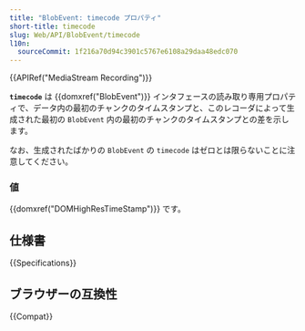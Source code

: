 ```yaml
---
title: "BlobEvent: timecode プロパティ"
short-title: timecode
slug: Web/API/BlobEvent/timecode
l10n:
  sourceCommit: 1f216a70d94c3901c5767e6108a29daa48edc070
---
```


{{APIRef("MediaStream Recording")}}

**`timecode`** は {{domxref("BlobEvent")}} インタフェースの読み取り専用プロパティで、データ内の最初のチャンクのタイムスタンプと、このレコーダによって生成された最初の `BlobEvent` 内の最初のチャンクのタイムスタンプとの差を示します。

なお、生成されたばかりの `BlobEvent` の `timecode` はゼロとは限らないことに注意してください。

### 値

{{domxref("DOMHighResTimeStamp")}} です。

## 仕様書

{{Specifications}}

## ブラウザーの互換性

{{Compat}}
